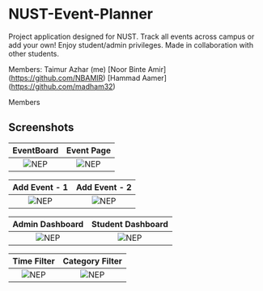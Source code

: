 # NUST-Event-Planner
Project application designed for NUST. Track all events across campus or add your own! Enjoy student/admin privileges. Made in collaboration with other students.

Members:
Taimur Azhar (me)
[Noor Binte Amir] (https://github.com/NBAMIR)
[Hammad Aamer] (https://github.com/madham32)

Members 

## Screenshots

EventBoard                  |  Event Page       
:-------------------------:|:-------------------------:
![NEP](screenshots/EventBoard.jpg?raw=true "NEP") |  ![NEP](screenshots/EventPage.jpg?raw=true "NEP")

Add Event - 1               |  Add Event - 2       
:-------------------------:|:-------------------------:
![NEP](screenshots/AddEvent.jpg?raw=true "NEP") |  ![NEP](screenshots/AddEvent-2.jpg?raw=true "NEP")

 Admin Dashboard        |  Student Dashboard
:-------------------------:|:-------------------------:
![NEP](screenshots/AdminDashboard.jpg?raw=true "NEP")|  ![NEP](screenshots/StudentDashboard.jpg?raw=true "NEP")

 Time Filter        |  Category Filter
:-------------------------:|:-------------------------:
![NEP](screenshots/TimeFilters.jpg?raw=true "NEP")|  ![NEP](screenshots/CategoryFilters.jpg?raw=true "NEP")
